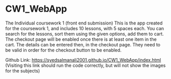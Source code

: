 # CW1_WebApp
The Individual coursework 1 (front end submission)
This is the app created for the coursework 1, and includes 10 lessons, with 5 spaces each. 
You can search for the lessons, sort them using the given options, add them to cart. 
The checkout page will be enabled once there is at least one item in the cart.
The details can be entered then, in the checkout page. They need to be valid in 
order for the checkout button to be enabled.

Github Link: https://syedsalmanali2001.github.io/CW1_WebApp/index.html (Visiting this link should run the code correctly, but will not show the images for the subjects)
